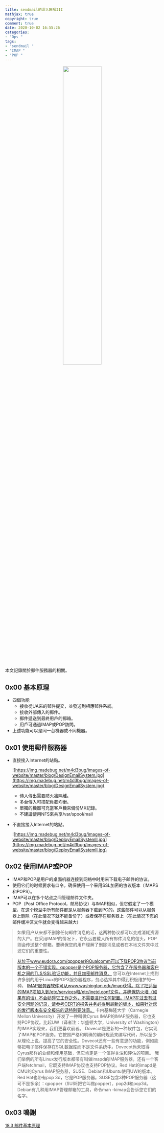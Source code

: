 ```yaml
---
title: sendmail的深入瞭解III
mathjax: true
copyright: true
comment: true
date: 2020-10-02 16:55:26
categories:
- "Ops "
tags:
- "sendmail "
- "IMAP "
- "POP "
---
```

<center><img src="https://img.madebug.net/m4d3bug/images-of-website/master/blog/LinuxAdministrationHandbook.jpg" width=50% /></center>

本文記錄關於郵件服務器的相關。

<!-- more -->
## 0x00 基本原理

- 四個功能
    - 接收從UA來的郵件提交，並發送到相應郵件系統。
    - 接收外部傳入的郵件。
    - 郵件遞送到最終用戶的郵箱。
    - 用戶可通過IMAP或POP訪問。
- 上述功能可以是同一台機器或不同機器。

## 0x01 使用郵件服務器

- 直接接入Internet的站點。

    ![https://img.madebug.net/m4d3bug/images-of-website/master/blog/DesignEmailSystem.jpg](https://img.madebug.net/m4d3bug/images-of-website/master/blog/DesignEmailSystem.jpg)

    - 傳入傳出需要防火牆隔離。
    - 多台傳入可搭配負載均衡。
    - 單獨的機器可充當客戶機來備份MX記錄。
    - 不建議使用NFS來共享/var/spool/mail
- 不直接接入Internet的站點。

    ![https://img.madebug.net/m4d3bug/images-of-website/master/blog/DeployEmailSystemII.jpg](https://img.madebug.net/m4d3bug/images-of-website/master/blog/DeployEmailSystemII.jpg)

## 0x02 使用IMAP或POP

- IMAP和POP是用户的桌面机器连接到网络中时用来下载电子邮件的协议。
- 使用它们的时候要求有口令，确保使用一个采用SSL加密的协议版本（IMAPS和POPS）。
- IMAP可以在多个站点之间管理邮件文件夹。
- POP（Post Office Protocol，邮局协议）与IMAP相似，但它假定了一个模型，在这个模型中所有邮件都是从服务器下载到PC的。这些邮件可以从服务器上删除（在此情况下就不能备份了）或者保存在服务器上（在此情况下您的邮件缓冲区文件就会变得越来越大）

> 如果用户从来都不删除任何邮件消息的话，这两种协议都可以变成消耗资源的大户。在采用IMAP的情况下，它永远要载入所有邮件消息的信头，POP则会传送整个邮箱。要确保您的用户理解了删除消息或者在本地文件夹中过滤它们的重要性。

> [从位于www.eudora.com/qpopper的Qualcomm可以下载POP3协议当前版本的一个不错实现。qpopper是个POP服务器，它包含了在服务器和客户机之间的TLS/SSL验证功能，并且加密邮件消息。](http://xn--www-xi9dllmz.eudora.com/qpopper%E7%9A%84Qualcomm%E5%8F%AF%E4%BB%A5%E4%B8%8B%E8%BD%BDPOP3%E5%8D%8F%E8%AE%AE%E5%BD%93%E5%89%8D%E7%89%88%E6%9C%AC%E7%9A%84%E4%B8%80%E4%B8%AA%E4%B8%8D%E9%94%99%E5%AE%9E%E7%8E%B0%E3%80%82qpopper%E6%98%AF%E4%B8%AAPOP%E6%9C%8D%E5%8A%A1%E5%99%A8%EF%BC%8C%E5%AE%83%E5%8C%85%E5%90%AB%E4%BA%86%E5%9C%A8%E6%9C%8D%E5%8A%A1%E5%99%A8%E5%92%8C%E5%AE%A2%E6%88%B7%E6%9C%BA%E4%B9%8B%E9%97%B4%E7%9A%84TLS/SSL%E9%AA%8C%E8%AF%81%E5%8A%9F%E8%83%BD%EF%BC%8C%E5%B9%B6%E4%B8%94%E5%8A%A0%E5%AF%86%E9%82%AE%E4%BB%B6%E6%B6%88%E6%81%AF%E3%80%82)
您可以在Internet上找到许多别的用于Linux的POP3服务器程序，务必选择其中得到积极维护的一种。
[IMAP服务器软件可从www.washington.edu/imap获得。除了把适当的IMAP项加入到/etc/services和/etc/inetd.conf文件，并确保防火墙（如果有的话）不会妨碍它工作之外，不需要进行任何配置。IMAP在过去有过安全问题的记录，请参考CERT的报告并务必得到最新的版本，如果针对您的发行版本有安全报告的话特别要注意。](http://xn--imapwww-c64ksl362a9ud81jvq2djf1h.washington.edu/imap%E8%8E%B7%E5%BE%97%E3%80%82%E9%99%A4%E4%BA%86%E6%8A%8A%E9%80%82%E5%BD%93%E7%9A%84IMAP%E9%A1%B9%E5%8A%A0%E5%85%A5%E5%88%B0/etc/services%E5%92%8C/etc/inetd.conf%E6%96%87%E4%BB%B6%EF%BC%8C%E5%B9%B6%E7%A1%AE%E4%BF%9D%E9%98%B2%E7%81%AB%E5%A2%99%EF%BC%88%E5%A6%82%E6%9E%9C%E6%9C%89%E7%9A%84%E8%AF%9D%EF%BC%89%E4%B8%8D%E4%BC%9A%E5%A6%A8%E7%A2%8D%E5%AE%83%E5%B7%A5%E4%BD%9C%E4%B9%8B%E5%A4%96%EF%BC%8C%E4%B8%8D%E9%9C%80%E8%A6%81%E8%BF%9B%E8%A1%8C%E4%BB%BB%E4%BD%95%E9%85%8D%E7%BD%AE%E3%80%82IMAP%E5%9C%A8%E8%BF%87%E5%8E%BB%E6%9C%89%E8%BF%87%E5%AE%89%E5%85%A8%E9%97%AE%E9%A2%98%E7%9A%84%E8%AE%B0%E5%BD%95%EF%BC%8C%E8%AF%B7%E5%8F%82%E8%80%83CERT%E7%9A%84%E6%8A%A5%E5%91%8A%E5%B9%B6%E5%8A%A1%E5%BF%85%E5%BE%97%E5%88%B0%E6%9C%80%E6%96%B0%E7%9A%84%E7%89%88%E6%9C%AC%EF%BC%8C%E5%A6%82%E6%9E%9C%E9%92%88%E5%AF%B9%E6%82%A8%E7%9A%84%E5%8F%91%E8%A1%8C%E7%89%88%E6%9C%AC%E6%9C%89%E5%AE%89%E5%85%A8%E6%8A%A5%E5%91%8A%E7%9A%84%E8%AF%9D%E7%89%B9%E5%88%AB%E8%A6%81%E6%B3%A8%E6%84%8F%E3%80%82)
卡内基梅隆大学（Carnegie Mellon University）开发了一种叫做Cyrus IMAP的IMAP服务器，它也支持POP协议。比起UW（译者注：华盛顿大学，University of Washington）的IMAP实现来，我们更喜欢前者。
Dovecot是更新的一种软件包，它实现了IMAP和POP服务。它按照严格和明确的编码规范来编写代码，所以至少从理论上说，提高了它的安全性。Dovecot还有一些有意思的功能，例如能够把电子邮件保存在SQL数据库而不是文件系统中。Dovecot尚未取得Cyrus那样的业绩和使用基础，但它肯定是一个值得关注和评估的项目。
我们举例的所有Linux发行版本都带有叫做imapd的IMAP服务器，还有一个客户端fetchmail，它既支持IMAP协议也支持POP协议。Red Hat的imapd是CMU的Cyrus IMAP服务器，SUSE、Debian和Ubuntu使用UW的版本。Red Hat也带有pop 3d，它是POP服务器。SUSE包含3种POP服务器（这可不是多余）：qpopper（SUSE把它叫做popper），pop2d和pop3d。Debian有几种用IMAP管理邮箱的工具，命令man -kimap会告诉您它们的名字。

## 0x03 鳴謝

[18.3 邮件基本原理](http://www.5dmail.net/html/2008-4-27/200842730128.htm)
